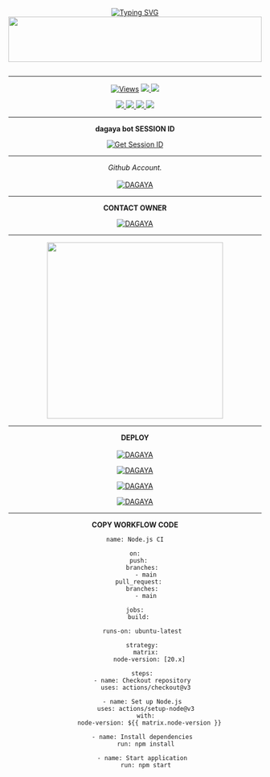 <div align="center">


 [![Typing SVG](https://readme-typing-svg.herokuapp.com?font=Rockstar-ExtraBold&color=F01&lines=ＤＡＧＡＹＡ+ＭＤ+V1+ＷＨＡＴＳＡＰＰ+ＢＯＴ)](https://git.io/typing-svg)
<img src="https://i.imgur.com/dBaSKWF.gif" height="90" width="100%">

<p align="center">
<a href="https://github.com/DAGAYA-MD/DAGAYA-MD-V1">
    <img https://i.ibb.co/2W4twvC/7688.jpg"  width="700px">
</a>
<hr>
 <p align="center">

  <a href="https://github.com/DAGAYA-MD/DAGAYA-MD-V1">
    <img src="https://hits.seeyoufarm.com/api/count/incr/badge.svg?url=https%3A%2F%2Fgithub.com%2FDAGAYA-MD%2FDAGAYA-MD&count_bg=%2379C83D&title_bg=%23555555&icon=gitpod.svg&icon_color=%23E7E7E7&title=Views&edge_flat=false" alt="Views"/></a>
  
  </a>
  <a href="https://github.com/DAGAYA-MD/DAGAYA-MD-V1">
    <img src="https://img.shields.io/github/forks/DAGAYA-MD/DAGAYA-MD-V1?label=Fork&style=social">
    
  </a>
  <a href="https://github.com/DAGAYA-MD/DAGAYA-MD-V1">
    <img src="https://img.shields.io/github/stars/DAGAYA-MD/DAGAYA-MD-V1?style=social">
  </a>
</p>

<p align="center">
  <a href="https://github.com/DAGAYA-MD/DAGAYA-MD-V1">
    <img src="https://img.shields.io/github/repo-size/DAGAYA-MD/DAGAYA-MD-V1?color=purple&label=Repo%20Size&style=plastic">

  </a>
  <a href="https://github.com/DAGAYA-MD/DAGAYA-MD-V1">
    <img src="https://img.shields.io/github/license/DAGAYA-MD/DAGAYA-MD-V1?color=purple&label=License&style=plastic">

  </a>
  <a href="https://github.com/DAGAYA-MD/DAGAYA-MD-V1">
    <img src="https://img.shields.io/github/languages/top/DAGAYA-MD/DAGAYA-MD-V1?color=purple&label=Javascript&style=plastic">

  </a>
  <a href="https://github.com/DAGAYA-MD/DAGAYA-MD-V1">
    <img src="https://img.shields.io/static/v1?label=Author&message=dagaya%20Chathuranga&color=purple&style=plastic">

  </a>
  </p>
</p>

<hr>
<b>dagaya bot SESSION ID </b>

<a href='https://pair-code-production.up.railway.app/' target="_blank"><img alt='Get Session ID' src='https://img.shields.io/badge/Click here to get your session id-blue?style=for-the-badge&logo=opencv&logoColor=white'/></a>


<hr>

  _Github Account._<br><br>
     [![DAGAYA](https://img.shields.io/badge/HOW_TO_MAKE_GITHUB_ACCOUNT-red?style=for-the-badge&logo=youtube&logoColor=white)](https://youtu.be/NZ6oSZfoR88?si=A4ThxQppWddcYZYD)
<br>
<hr>
<b>CONTACT OWNER</b>

[![DAGAYA](https://telegra.ph/file/99460844d012cad1b7ee4.jpg)](https://wa.me/94760419611)
<hr>

<a href="https://whatsapp.com/channel/0029VaeyMWv3QxRu4hA6c33Z"><img src="https://img.shields.io/badge/Join%20Our%20WhatsApp%20Channel-green"  width="350"></a>

<hr>

<b>DEPLOY</b>
</br>
</br>
 [![DAGAYA](https://img.shields.io/badge/dagaya_md_deploy_on_heroku-430098?style=for-the-badge&logo=heroku&logoColor=white&buttcode=1n2i3m4a)](https://dashboard.heroku.com/new?template=https://github.com/DAGAYA-MD/DAGAYA-MD-V1)
  
[![DAGAYA](https://img.shields.io/badge/dagaya_md_deploy_on_railway-0B0D0E?style=for-the-badge&logo=railway&logoColor=white&buttcode=1n2i3m4a)](https://railway.app?referralCode=queen-elisa)
   
[![DAGAYA](https://img.shields.io/badge/dagaya_md_deploy_on_replit-F26207?style=for-the-badge&logo=replit&logoColor=white&buttcode=1n2i3m4a)](https://replit.com/)
   
[![DAGAYA](https://img.shields.io/badge/dagaya_md_deploy_on_render-000000?style=for-the-badge&logo=render&logoColor=white&buttcode=1n2i3m4a)](https://docs.render.com/free)

<hr>

<b>COPY WORKFLOW CODE</b></br>
```
name: Node.js CI

on:
  push:
    branches:
      - main
  pull_request:
    branches:
      - main

jobs:
  build:

    runs-on: ubuntu-latest

    strategy:
      matrix:
        node-version: [20.x]

    steps:
    - name: Checkout repository
      uses: actions/checkout@v3

    - name: Set up Node.js
      uses: actions/setup-node@v3
      with:
        node-version: ${{ matrix.node-version }}

    - name: Install dependencies
      run: npm install

    - name: Start application
      run: npm start
```
